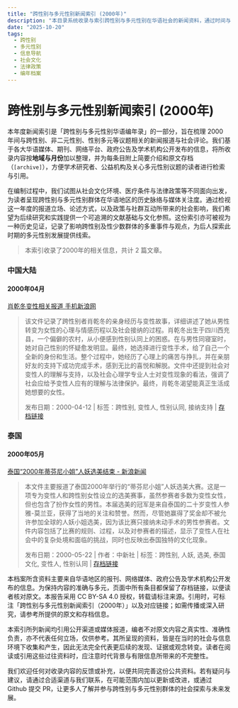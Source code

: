 ```yaml
---
title: "跨性别与多元性别新闻索引 (2000年)"
description: "本目录系统收录与索引跨性别与多元性别在华语社会的新闻资料，通过时间与地域编排，便于学术研究、公益倡导与公众查询。"
date: "2025-10-20"
tags:
  - 跨性别
  - 多元性别
  - 信息导航
  - 社会文化
  - 法律政策
  - 编年档案
---
```


# 跨性别与多元性别新闻索引 (2000年)

本年度新闻索引是「跨性别与多元性别华语编年录」的一部分，旨在梳理 2000 年间与跨性别、非二元性别、性别多元等议题相关的新闻报道与社会评论。我们基于各大华语媒体、期刊、网络平台、政府公告及学术机构公开发布的信息，将所收录内容按**地域与月份**加以整理，并为每条目附上简要介绍和原文存档（`[archive]`），方便学术研究者、公益机构及关心多元性别议题的读者进行检索与引用。

在编制过程中，我们试图从社会文化环境、医疗条件与法律政策等不同面向出发，为读者呈现跨性别与多元性别群体在华语地区的历史脉络与媒体关注度。通过检视这一年度的报道立场、论述方式，以及政策与社群互动所带来的社会影响，我们希望为后续研究和实践提供一个可追溯的文献基础与文化参照。这份索引亦可被视为一种历史见证，记录了影响跨性别及性少数群体的多重事件与观点，为后人探索此时期的多元性别发展提供线索。

> 本索引收录了2000年的相关信息，共计 2 篇文章。

### 中国大陆

#### 2000年04月

[肖乾冬变性相关报道 手机新浪网](https://interface.sina.cn/pc_to_wap.d.html?ref=http%3A%2F%2Fnews.sina.com.cn%2Fsociety%2F2000-4-21%2F83543.html)
>
> 该文件记录了跨性别者肖乾冬的亲身经历与变性故事，详细讲述了她从男性转变为女性的心理与情感历程以及社会接纳的过程。肖乾冬出生于四川西充县，一个偏僻的农村，从小便感到性别认同上的困惑。在与男性同寝室时，她对自己性别的怀疑愈发明显。最终，她选择进行变性手术，给了自己一个全新的身份和生活。整个过程中，她经历了心理上的痛苦与挣扎，并在亲朋好友的支持下成功完成手术，感到无比的喜悦和解脱。文件中还提到社会对变性人的理解与支持，以及社会心理学专业人士对变性现象的看法，强调了社会应给予变性人应有的理解与法律保护。最终，肖乾冬渴望能真正生活成她想要的女性。
> 
> 发布日期：2000-04-12 | 标签：跨性别, 变性人, 性别认同, 接纳支持 | [存档链接](https://news.transchinese.org/新浪新闻/interface_肖乾冬变性相关报道_手机新浪网)




### 泰国

#### 2000年05月

[泰国“2000年蒂芬尼小姐”人妖选美结束 - 新浪新闻](https://news.sina.com.cn/society/2000-05-22/91443.html)
>
> 本文件主要报道了泰国2000年举行的“蒂芬尼小姐”人妖选美大赛。这是一项专为变性人和跨性别女性设立的选美赛事，虽然参赛者多数为变性女性，但也包含了扮作女性的男性。本届选美的冠军是来自泰国的二十岁变性人参雅-莫兰亚，获得了当地的关注和赞誉。然而，尽管她赢得了奖金却不被允许参加全球的人妖小姐选美，因为该比赛只接纳未动手术的男性参赛者。文件内容包括了比赛的规则、过程，以及对参赛者的描述，显示了变性人在社会中的复杂处境和面临的挑战，同时也反映出泰国独特的文化现象。
> 
> 发布日期：2000-05-22 | 作者：中新社 | 标签：跨性别, 人妖, 选美, 泰国文化, 变性人, 性别认同 | [存档链接](https://news.transchinese.org/新浪新闻/news_泰国“2000年蒂芬尼小姐”人妖选美结束_-_新浪新闻)





本档案所含资料主要来自华语地区的报刊、网络媒体、政府公告及学术机构公开发布的信息。为保持内容的准确与多元，页面中所有条目都保留了存档链接，以便读者核对原文。本报告采用 CC BY-SA 4.0 授权，转载请标注来源。引用时，可标注「跨性别与多元性别新闻索引（2000年）」以及对应链接；如需传播或深入研究，请参考所提供的原文和存档信息。

本索引所列新闻均引用公开渠道或媒体报道，编者不对原文内容之真实性、准确性负责，亦不代表任何立场，仅供参考。其所呈现的资料，皆是在当时的社会与信息环境下收集和产生，因此无法完全代表更后续的发现、证据或观念转变。读者在阅读或引用这些过往资料时，应注意时代背景与有限信息所带来的不完整性。

我们欢迎任何对收录内容的反馈或补充，以便共同完善这份公共资料。若有疑问与建议，请通过合适渠道与我们联系，在可能范围内加以更新或改进，或通过 Github 提交 PR，让更多人了解并参与跨性别与多元性别群体的社会探索与未来发展。
